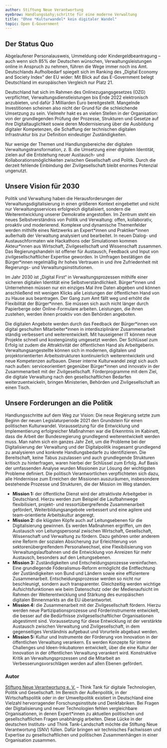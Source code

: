```yaml
---
author: Stiftung Neue Verantwortung
eyebrow: Handlungs&shy;schritte für eine moderne Verwaltung
title: "Ohne *Kulturwandel* kein digitaler Wandel"
topic: Open E-Government
---
```


## Der Status Quo

Abgelaufener Personalausweis, Ummeldung oder Kindergeldbeantragung – auch wenn sich 85% der Deutschen wünschen, Verwaltungsleistungen online in Anspruch zu nehmen, führen die Wege immer noch ins Amt. Deutschlands Aufholbedarf spiegelt sich im Ranking des „Digital Economy and Society Index“ der EU wider: Mit Blick auf das E-Government belegt Deutschland im europäischen Vergleich nur Platz 21. 

Deutschland hat sich im Rahmen des Onlinezugangsgesetzes (OZG) verpflichtet, Verwaltungsdienstleistungen bis Ende 2022 elektronisch anzubieten, und dafür 3 Milliarden Euro bereitgestellt. Mangelnde Investitionen scheinen also nicht der Grund für die schleichende Umsetzung zu sein. Vielmehr hakt es an vielen Stellen in der Organisation: von der grundlegenden Prüfung der Prozesse, Strukturen und Gesetze auf ihre Digitaltauglichkeit sowie deren Modernisierung über die Ausbildung digitaler Kompetenzen, die Schaffung der technischen digitalen Infrastruktur bis zur Definition eindeutiger Zuständigkeiten. 

Nur wenige der Themen und Handlungsbereiche der digitalen Verwaltungstransformation, z. B. die Umsetzung einer digitalen Identität, zielen auf die Entstehung neuer Austausch- und Kollaborationsmöglichkeiten zwischen Gesellschaft und Politik. Durch die derzeit fehlende Einbindung der Zivilgesellschaft bleibt enormes Potenzial ungenutzt.

## Unsere Vision für 2030

Politik und Verwaltung haben die Herausforderungen der Verwaltungsdigitalisierung in einen größeren Kontext eingebettet und nicht nur Verwaltungsservices erfolgreich digitalisiert, sondern die Weiterentwicklung unserer Demokratie angestoßen. Im Zentrum steht ein neues Selbstverständnis von Politik und Verwaltung: offen, kollaborativ, proaktiv und moderierend. Komplexe und dynamische Themenfelder werden mithilfe eines Netzwerks an Expert\*innen und Praktiker\*innen außerhalb der Verwaltung analysiert und bearbeitet. In neuen Dialog- und Austauschformaten wie Hackathons oder Simulationen kommen Akteur\*innen aus Wirtschaft, Zivilgesellschaft und Wissenschaft zusammen. Das Regierungshandeln ist offener für Austausch, Feedback und Input von zivilgesellschaftlicher Expertise geworden. In Umfragen bestätigen die Bürger\*innen regelmäßig ihr hohes Vertrauen in und ihre Zufriedenheit mit Regierungs- und Verwaltungsinstitutionen. 

Im Jahr 2030 ist „Digital First“ in Verwaltungsprozessen mithilfe einer sicheren digitalen Identität eine Selbstverständlichkeit. Bürger\*innen und Unternehmen müssen nur ein einziges Mal ihre Daten abgeben und können anschließend mit wenigen Klicks alle Leistungen der öffentlichen Hand von zu Hause aus beantragen. Der Gang zum Amt fällt weg und erhöht die Flexibilität der Bürger\*innen. Sie müssen sich auch nicht länger durch Papierberge oder Online-Formulare arbeiten. Leistungen, die ihnen zustehen, werden ihnen proaktiv von den Behörden angeboten. 

Die digitalen Angebote werden durch das Feedback der Bürger\*innen von digital geschulten Mitarbeiter\*innen in interdisziplinärer Zusammenarbeit ständig verbessert und weiterentwickelt. Mit hauseigener IT können neue Projekte schnell und kostengünstig umgesetzt werden. Der Schlüssel zum Erfolg ist zudem die Attraktivität der öffentlichen Hand als Arbeitgeberin. Verwaltungsangestellte können sich in modernen, digitalen und projektorientierten Arbeitsstrukturen kontinuierlich weiterentwickeln und neue Kompetenzen aufbauen. Dieser interne Kulturwandel zeigt sich auch nach außen: serviceorientiert gegenüber Bürger\*innen und innovativ in der Zusammenarbeit mit der Zivilgesellschaft. Förderprogramme mit dem Ziel, die digitale Verwaltung nach den gesellschaftlichen Bedarfen weiterzuentwickeln, bringen Ministerien, Behörden und Zivilgesellschaft an einen Tisch. 

## Unsere Forderungen an die Politik

Handlungsschritte auf dem Weg zur Vision: Die neue Regierung setzte zum Beginn der neuen Legislaturperiode 2021 den Grundstein für einen politischen Kulturwandel. Voraussetzung für die Entwicklung und Implementierung erfolgreicher Maßnahmen war die Erkenntnis im Kabinett, dass die Arbeit der Bundesregierung grundlegend weiterentwickelt werden muss. Man nahm sich ein ganzes Jahr Zeit, um die Probleme bei der Digitalisierung der Verwaltung und der Digitalpolitik insgesamt grundlegend zu analysieren und konkrete Handlungsbedarfe zu identifizieren. Die Bereitschaft, keine Tabus zuzulassen und auch grundlegende Strukturen kritisch zu hinterfragen, waren hierbei der Schlüssel zum Erfolg. Auf Basis der umfassenden Analyse wurden Missionen zur Lösung der wichtigsten Probleme definiert. Die politisch Verantwortlichen verpflichteten sich dazu, alle Hindernisse zum Erreichen der Missionen auszuräumen, insbesondere bestehende Prozesse und Strukturen, die der Mission im Weg standen.

- **Mission 1:** der öffentliche Dienst wird der attraktivste Arbeitgeber in Deutschland. Hierzu werden zum Beispiel die Laufbahnwege flexibilisiert, projekt- und ressortübergreifende Zusammenarbeit gefördert, Weiterbildungsangebote verbessert und eine agilere und team-orientierte Arbeitskultur angeregt.  
- **Mission 2:** die klügsten Köpfe auch auf Leitungsebenen für die Digitalisierung gewinnen. Es werden Maßnahmen ergriffen, um den Austausch von Leitungspersonal zwischen Wirtschaft, Gesellschaft, Wissenschaft und Verwaltung zu fördern. Dazu gehören unter anderem eine Reform der sozialen Absicherung zur Erleichterung von sektorenübergreifendem Personalwechsel, eine Flexibilisierung von Verwaltungslaufbahnen und die Entwicklung von Anreizen für mehr Austausch, besonders auf den Leitungsebenen.
- **Mission 3:** Zuständigkeiten und Entscheidungsprozesse vereinfachen. Eine grundlegende Föderalismus-Reform ermöglicht die Entflechtung der Zuständigkeiten von Bund und Ländern sowie eine effizientere Zusammenarbeit. Entscheidungsprozesse werden so nicht nur beschleunigt, sondern auch transparenter. Gleichzeitig werden wichtige Aufsichtsfunktionen wie beim Datenschutz oder der Medienaufsicht im Rahmen der Weiterentwicklung und Stärkung des europäischen digitalen Binnenmarkts an die EU überantwortet. 
- **Mission 4:** die Zusammenarbeit mit der Zivilgesellschaft fördern. Hierzu werden neue Partizipationsprozesse und Förderinstrumente entwickelt, die besser auf die Bedürfnisse zivilgesellschaftlicher Organisationen abgestimmt sind. Voraussetzung für diese Entwicklung ist der verstärkte Austausch zwischen Verwaltung und Zivilgesellschaft, in dem gegenseitiges Verständnis aufgebaut und Vorurteile abgebaut werden. 
- **Mission 5:** Kultur und Instrumente der Förderung von Innovation in der öffentlichen Verwaltung verankern. Es werden Konzepte für interne Challenges und Ideen-Inkubatoren entwickelt, über die eine Kultur der Innovation in der öffentlichen Verwaltung verankert wird. Konstruktive Kritik an Verwaltungsprozessen und die Mitarbeit an Verbesserungsvorschlägen werden auf allen Ebenen gefördert. 

### Autor

[Stiftung Neue Verantwortung e. V.](https://www.stiftung-nv.de/de) – Think Tank für digitale Technologien, Politik und Gesellschaft. Im Bereich der Außenpolitik, in der Wirtschaftspolitik oder in der Umweltpolitik existiert in Deutschland eine Vielzahl hervorragender Forschungsinstitute und Denkfabriken. Bei Fragen der Digitalisierung und neuer Technologien fehlen vergleichbare Organisationen, in denen Expert\*innen zu aktuellen politischen und gesellschaftlichen Fragen unabhängig arbeiten. Diese Lücke in der deutschen Instituts- und Think Tank-Landschaft möchte die Stiftung Neue Verantwortung (SNV) füllen. Dafür bringen wir technisches Fachwissen und Expertise zu gesellschaftlichen und politischen Zusammenhängen in einer Organisation zusammen. 

